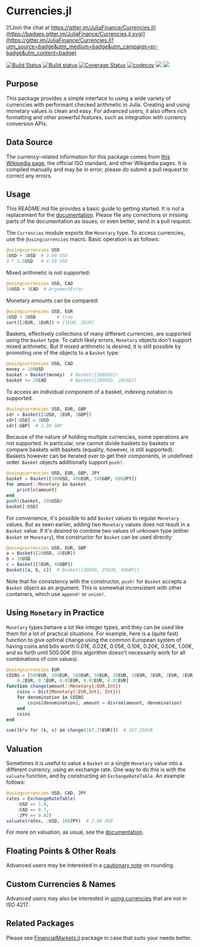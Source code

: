 # Currencies.jl

[![Join the chat at https://gitter.im/JuliaFinance/Currencies.jl](https://badges.gitter.im/JuliaFinance/Currencies.jl.svg)](https://gitter.im/JuliaFinance/Currencies.jl?utm_source=badge&utm_medium=badge&utm_campaign=pr-badge&utm_content=badge)

[![Build Status](https://travis-ci.org/JuliaFinance/Currencies.jl.svg?branch=master)](https://travis-ci.org/JuliaFinance/Currencies.jl)
[![Build status](https://ci.appveyor.com/api/projects/status/bghtp8yj8sma24kd?svg=true)](https://ci.appveyor.com/project/JuliaFinance/currencies-jl)
[![Coverage Status](https://coveralls.io/repos/JuliaFinance/Currencies.jl/badge.svg?branch=master&service=github)](https://coveralls.io/github/JuliaFinance/Currencies.jl?branch=master)
[![codecov](https://codecov.io/gh/JuliaFinance/Currencies.jl/branch/master/graph/badge.svg)](https://codecov.io/gh/JuliaFinance/Currencies.jl)
[![](https://img.shields.io/badge/docs-stable-blue.svg)](https://juliafinance.github.io/Currencies.jl/stable)
[![](https://img.shields.io/badge/docs-latest-blue.svg)](https://juliafinance.github.io/Currencies.jl/latest)

## Purpose
This package provides a simple interface to using a wide variety of currencies with performant checked arithmetic in Julia. Creating and using monetary values is clean and easy. For advanced users, it also offers rich formatting and other powerful features, such as integration with currency conversion APIs.

## Data Source
The currency-related information for this package comes from [this Wikipedia page](https://en.wikipedia.org/wiki/ISO_4217#cite_note-divby5-9), the official ISO standard, and other Wikipedia pages. It is compiled manually and may be in error; please do submit a pull request to correct any errors.

## Usage
This README.md file provides a basic guide to getting started. It is not a replacement for the [documentation](https://JuliaFinance.github.io/Currencies.jl/stable). Please file any corrections or missing parts of the documentation as issues, or even better, send in a pull request.

The `Currencies` module exports the `Monetary` type. To access currencies, use the `@usingcurrencies` macro. Basic operation is as follows:

```julia
@usingcurrencies USD
1USD + 2USD  # 3.00 USD
3 * 1.5USD   # 4.50 USD
```

Mixed arithmetic is not supported:

```julia
@usingcurrencies USD, CAD
10USD + 3CAD  # ArgumentError
```

Monetary amounts can be compared:

```julia
@usingcurrencies USD, EUR
1USD < 2USD        # true
sort([2EUR, 1EUR]) # [1EUR, 2EUR]
```

Baskets, effectively collections of many different currencies, are supported using the `Basket` type. To catch likely errors, `Monetary` objects don't support mixed arithmetic. But if mixed arithmetic is desired, it is still possible by promoting one of the objects to a `Basket` type:

```julia
@usingcurrencies USD, CAD
money = 100USD
basket = Basket(money)  # Basket([100USD])
basket += 20CAD         # Basket([100USD, 20CAD])
```

To access an individual component of a basket, indexing notation is supported.

```julia
@usingcurrencies USD, EUR, GBP
sdr = Basket([1USD, 2EUR, 3GBP])
sdr[:USD] = 3USD
sdr[:GBP]  # 3.00 GBP
```

Because of the nature of holding multiple currencies, some operations are not supported. In particular, one cannot divide baskets by baskets or compare baskets with baskets (equality, however, is still supported). Baskets however can be iterated over to get their components, in undefined order. `Basket` objects additionally support `push!`.

```julia
@usingcurrencies USD, EUR, GBP, JPY
basket = Basket([300USD, 400EUR, 500GBP, 600JPY])
for amount::Monetary in basket
    println(amount)
end
push!(basket, 200USD)
basket[:USD]
```

For convenience, it's possible to add `Basket` values to regular `Monetary` values. But as seen earlier, adding two `Monetary` values does not result in a `Basket` value. If it's desired to combine two values of unknown type (either `Basket` or `Monetary`), the constructor for `Basket` can be used directly:

```julia
@usingcurrencies USD, EUR, GBP
a = Basket([20USD, 20EUR])
b = 10USD
c = Basket([5EUR, 40GBP])
Basket([a, b, c])  # Basket([30USD, 25EUR, 40GBP])
```

Note that for consistency with the constructor, `push!` for `Basket` accepts a `Basket` object as an argument. This is somewhat inconsistent with other containers, which use `append!` or `union!`.

## Using `Monetary` in Practice
`Monetary` types behave a lot like integer types, and they can be used like them for a lot of practical situations. For example, here is a (quite fast) function to give optimal change using the common European system of having coins and bills worth 0.01€, 0.02€, 0.05€, 0.10€, 0.20€, 0.50€, 1.00€, and so forth until 500.00€ (this algorithm doesn't necessarily work for all combinations of coin values).

```julia
@usingcurrencies EUR
COINS = [500EUR, 200EUR, 100EUR, 50EUR, 20EUR, 10EUR, 5EUR, 2EUR, 1EUR, 0.5EUR,
    0.2EUR, 0.1EUR, 0.05EUR, 0.02EUR, 0.01EUR]
function change(amount::Monetary{:EUR,Int})
    coins = Dict{Monetary{:EUR,Int}, Int}()
    for denomination in COINS
        coins[denomination], amount = divrem(amount, denomination)
    end
    coins
end

sum([k*v for (k, v) in change(167.25EUR)])  # 167.25EUR
```

## Valuation
Sometimes it is useful to value a `Basket` or a single `Monetary` value into a different currency, using an exchange rate. One way to do this is with the `valuate` function, and by constructing an `ExchangeRateTable`. An example follows:

```julia
@usingcurrencies USD, CAD, JPY
rates = ExchangeRateTable(
    :USD => 1.0,
    :CAD => 0.7,
    :JPY => 0.02)
valuate(rates, :USD, 100JPY)  # 2.00 USD
```

For more on valuation, as usual, see the [documentation](https://JuliaFinance.github.io/Currencies.jl/stable/valuation).

## Floating Points & Other Reals
Advanced users may be interested in a [cautionary note](https://JuliaFinance.github.io/Currencies.jl/stable/rounding) on rounding.

## Custom Currencies & Names
Advanced users may also be interested in [using currencies](https://JuliaFinance.github.io/Currencies.jl/stable/custom) that are not in ISO 4217.

## Related Packages
Please see [FinancialMarkets.jl](https://github.com/imanuelcostigan/FinancialMarkets.jl) package in case that suits your needs better.
